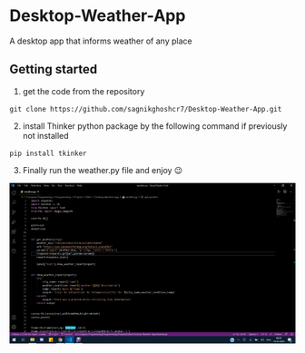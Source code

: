 # Desktop-Weather-App
A desktop app that informs weather of any place
## Getting started

1. get the code from the repository
```
git clone https://github.com/sagnikghoshcr7/Desktop-Weather-App.git
```
2. install Thinker python package by the following command if previously not installed
```
pip install tkinker
```

3. Finally run the weather.py file and enjoy 😉

![](https://github.com/sagnikghoshcr7/images/blob/master/Desktop%20Weather%20App.gif)
